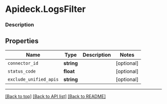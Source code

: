 # Apideck.LogsFilter

### Description

## Properties
Name | Type | Description | Notes
------------ | ------------- | ------------- | -------------
`connector_id` | **string** |  | [optional] 
`status_code` | **float** |  | [optional] 
`exclude_unified_apis` | **string** |  | [optional] 





---

[[Back to top]](#) [[Back to API list]](../../../../README.md#documentation-for-api-endpoints) [[Back to README]](../../../../README.md)



